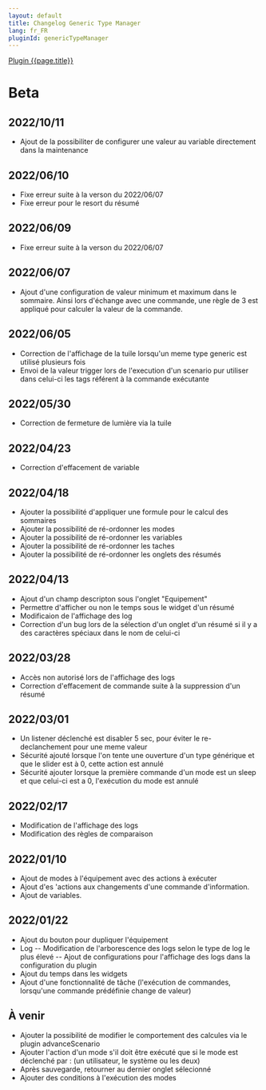 ```yaml
---
layout: default
title: Changelog Generic Type Manager
lang: fr_FR
pluginId: genericTypeManager
---
```


<div id="title">
<a href="../../../{{site.baseurl}}/{{page.pluginId}}/{{page.lang}}">Plugin {{page.title}}</a>
</div>

# Beta

## 2022/10/11
- Ajout de la possibiliter de configurer une valeur au variable directement dans la maintenance

## 2022/06/10
- Fixe erreur suite à la verson du 2022/06/07
- Fixe erreur pour le resort du résumé

## 2022/06/09
- Fixe erreur suite à la verson du 2022/06/07

## 2022/06/07
- Ajout d'une configuration de valeur minimum et maximum dans le sommaire. Ainsi lors d'échange avec une commande, une règle de 3 est appliqué pour calculer la valeur de la commande. 

## 2022/06/05
- Correction de l'affichage de la tuile lorsqu'un meme type generic est utilisé plusieurs fois
- Envoi de la valeur trigger lors de l'execution d'un scenario pur utiliser dans celui-ci les tags référent à la commande exécutante

## 2022/05/30
- Correction de fermeture de lumière via  la tuile
## 2022/04/23
- Correction d'effacement de variable
## 2022/04/18
- Ajouter la possibilité d'appliquer une formule pour le calcul des sommaires
- Ajouter la possibilité de ré-ordonner les modes
- Ajouter la possibilité de ré-ordonner les variables
- Ajouter la possibilité de ré-ordonner les taches
- Ajouter la possibilité de ré-ordonner les onglets des résumés
## 2022/04/13
- Ajout d'un champ descripton sous l'onglet "Equipement"
- Permettre d'afficher ou non le temps sous le widget d'un résumé
- Modificaion de l'affichage des log
- Correction d'un bug lors de la sélection d'un onglet d'un résumé si il y a des caractères spéciaux dans le nom de celui-ci
## 2022/03/28
- Accès non autorisé lors de l'affichage des logs
- Correction d'effacement de commande suite à la suppression d'un résumé
## 2022/03/01
- Un listener déclenché est disabler 5 sec, pour éviter le re-declanchement pour une meme valeur
- Sécurité ajouté lorsque l'on tente une ouverture d'un type générique et que le slider est à 0, cette action est annulé
- Sécurité ajouter lorsque la première commande d'un mode est un sleep et que celui-ci est a 0, l'exécution du mode est annulé
## 2022/02/17
- Modification de l'affichage des logs
- Modification des règles de comparaison
## 2022/01/10
- Ajout de modes à l'équipement avec des actions à exécuter
- Ajout d'es 'actions aux changements d'une commande d'information.
- Ajout de variables.
## 2022/01/22
- Ajout du bouton pour dupliquer l'équipement
- Log
-- Modification de l'arborescence des logs selon le type de log le plus élevé
-- Ajout de configurations pour l'affichage des logs dans la configuration du plugin
- Ajout du temps dans les widgets
- Ajout d'une fonctionnalité de tâche (l'exécution de commandes, lorsqu'une commande prédéfinie change de valeur)
  
## À venir
- Ajouter la possibilité de modifier le comportement des calcules via le plugin advanceScenario
- Ajouter l'action d'un mode s'il doit être exécuté que si le mode est déclenché par : (un utilisateur, le système ou les deux)
- Après sauvegarde, retourner au dernier onglet sélecionné
- Ajouter des conditions à l'exécution des modes
